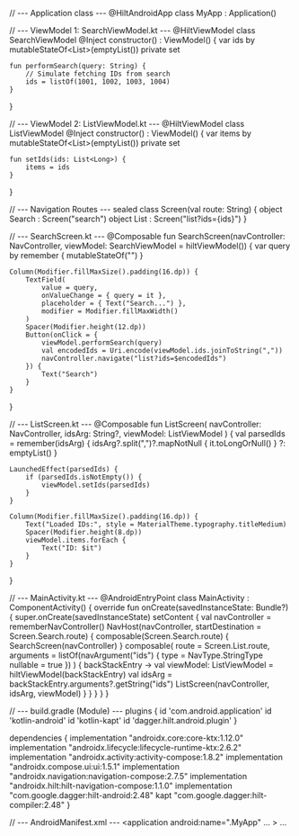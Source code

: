 // --- Application class ---
@HiltAndroidApp
class MyApp : Application()

// --- ViewModel 1: SearchViewModel.kt ---
@HiltViewModel
class SearchViewModel @Inject constructor() : ViewModel() {
var ids by mutableStateOf<List<Long>>(emptyList())
private set

    fun performSearch(query: String) {
        // Simulate fetching IDs from search
        ids = listOf(1001, 1002, 1003, 1004)
    }
}

// --- ViewModel 2: ListViewModel.kt ---
@HiltViewModel
class ListViewModel @Inject constructor() : ViewModel() {
var items by mutableStateOf<List<Long>>(emptyList())
private set

    fun setIds(ids: List<Long>) {
        items = ids
    }
}

// --- Navigation Routes ---
sealed class Screen(val route: String) {
object Search : Screen("search")
object List : Screen("list?ids={ids}")
}

// --- SearchScreen.kt ---
@Composable
fun SearchScreen(navController: NavController, viewModel: SearchViewModel = hiltViewModel()) {
var query by remember { mutableStateOf("") }

    Column(Modifier.fillMaxSize().padding(16.dp)) {
        TextField(
            value = query,
            onValueChange = { query = it },
            placeholder = { Text("Search...") },
            modifier = Modifier.fillMaxWidth()
        )
        Spacer(Modifier.height(12.dp))
        Button(onClick = {
            viewModel.performSearch(query)
            val encodedIds = Uri.encode(viewModel.ids.joinToString(","))
            navController.navigate("list?ids=$encodedIds")
        }) {
            Text("Search")
        }
    }
}

// --- ListScreen.kt ---
@Composable
fun ListScreen(
navController: NavController,
idsArg: String?,
viewModel: ListViewModel
) {
val parsedIds = remember(idsArg) {
idsArg?.split(",")?.mapNotNull { it.toLongOrNull() } ?: emptyList()
}

    LaunchedEffect(parsedIds) {
        if (parsedIds.isNotEmpty()) {
            viewModel.setIds(parsedIds)
        }
    }

    Column(Modifier.fillMaxSize().padding(16.dp)) {
        Text("Loaded IDs:", style = MaterialTheme.typography.titleMedium)
        Spacer(Modifier.height(8.dp))
        viewModel.items.forEach {
            Text("ID: $it")
        }
    }
}

// --- MainActivity.kt ---
@AndroidEntryPoint
class MainActivity : ComponentActivity() {
override fun onCreate(savedInstanceState: Bundle?) {
super.onCreate(savedInstanceState)
setContent {
val navController = rememberNavController()
NavHost(navController, startDestination = Screen.Search.route) {
composable(Screen.Search.route) {
SearchScreen(navController)
}
composable(
route = Screen.List.route,
arguments = listOf(navArgument("ids") {
type = NavType.StringType
nullable = true
})
) { backStackEntry ->
val viewModel: ListViewModel = hiltViewModel(backStackEntry)
val idsArg = backStackEntry.arguments?.getString("ids")
ListScreen(navController, idsArg, viewModel)
}
}
}
}
}

// --- build.gradle (Module) ---
plugins {
id 'com.android.application'
id 'kotlin-android'
id 'kotlin-kapt'
id 'dagger.hilt.android.plugin'
}

dependencies {
implementation "androidx.core:core-ktx:1.12.0"
implementation "androidx.lifecycle:lifecycle-runtime-ktx:2.6.2"
implementation "androidx.activity:activity-compose:1.8.2"
implementation "androidx.compose.ui:ui:1.5.1"
implementation "androidx.navigation:navigation-compose:2.7.5"
implementation "androidx.hilt:hilt-navigation-compose:1.1.0"
implementation "com.google.dagger:hilt-android:2.48"
kapt "com.google.dagger:hilt-compiler:2.48"
}

// --- AndroidManifest.xml ---
<application
android:name=".MyApp"
... >
...
</application>
